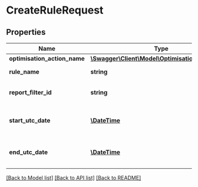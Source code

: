 # CreateRuleRequest

## Properties
Name | Type | Description | Notes
------------ | ------------- | ------------- | -------------
**optimisation_action_name** | [**\Swagger\Client\Model\OptimisationActionName**](OptimisationActionName.md) |  | 
**rule_name** | **string** | The name of the rule | 
**report_filter_id** | **string** | The report filter to use for the rule | 
**start_utc_date** | [**\DateTime**](\DateTime.md) | The start validity utc date of the rule | [optional] 
**end_utc_date** | [**\DateTime**](\DateTime.md) | The end validity utc date of the rule | [optional] 

[[Back to Model list]](../README.md#documentation-for-models) [[Back to API list]](../README.md#documentation-for-api-endpoints) [[Back to README]](../README.md)


